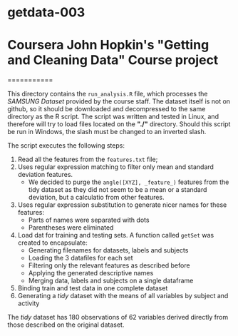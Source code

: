 # getdata-003
# Coursera John Hopkin's "Getting and Cleaning Data" Course project
===========

This directory contains the `run_analysis.R` file, which processes the _SAMSUNG Dataset_ provided by the course staff. The dataset itself is not on github, so it should be downloaded and decompressed to the same directory as the R script. The script was written and tested in Linux, and therefore will try to load files located on the **"./"** directory. Should this script be run in Windows, the slash must be changed to an inverted slash.

The script executes the following steps:

1. Read all the features from the `features.txt` file;
2. Uses regular expression matching to filter only mean and standard deviation features.
    * We decided to purge the `angle([XYZ], _feature_)` features from the tidy dataset as they did 
      not seem to be a mean or a standard deviation, but a calculatio from other features.
3. Uses regular expression substitution to generate nicer names for these features:
    * Parts of names were separated with dots
    * Parentheses were eliminated
4. Load dat for training and testing sets. A function called `getSet` was created to encapsulate:
    * Generating filenames for datasets, labels and subjects
    * Loading the 3 datafiles for each set
    * Filtering only the relevant features as described before
    * Applying the generated descriptive names
    * Merging data, labels and subjects on a single dataframe
5. Binding train and test data in one complete dataset
6. Generating a *tidy* dataset with the means of all variables by subject and activity

The *tidy* dataset has 180 observations of 62 variables derived directly from those described on the original dataset.
